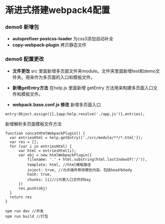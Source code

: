# 渐进式搭建webpack4配置

### demo6 新增包 
* **autoprefixer postcss-loader**
为css3添加自动补全
* **copy-webpack-plugin**
拷贝静态文件

### demo6 配置更改

* **文件更改**
src 里面新增多页面文件夹module。文件夹里面新增test和demo文件夹。用来作为多页面的入口和模板文件。

* **新增getEntry方法**
在help.js 里面新增 getEntry 方法用来构建多页面入口文件和模板文件。

* **webpack.base.conf.js 修改**
新增多页面入口
```
entry:Object.assign({},{app:help.resolve('./app.js')},entries),
```
新增解析多页面模板文件方法
```
function concatHtmlWebpackPlugin() {
  var entriesHtml = help.getEntry(['./src/module/**/*.html']);
  var res = [];
  for (var i in entriesHtml) {
      var html = entriesHtml[i];
      var obj = new htmlWebpackPlugin({
          filename: '.' + html.substring(html.lastIndexOf('/')),
          template: html, //html模板路径
          inject: true, //允许插件修改哪些内容，包括head与body
          hash: true,
          chunks: [i]//i代表入口文件的key
      })
      res.push(obj)
  }
  return res
} 
```


```
npm run dev //开发
npm run build //打包
```